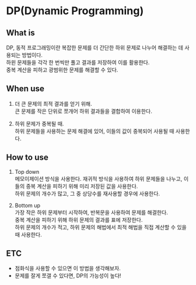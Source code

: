 # DP(Dynamic Programming)

## What is
DP, 동적 프로그래밍이란 복잡한 문제를 더 간단한 하위 문제로 나누어 해결하는 데 사용되는 방법이다.<br>
하윈 문제들을 각각 한 번씩만 풀고 결과를 저장하여 이를 활용한다.<br>
중복 계산을 피하고 광범위한 문제를 해결할 수 있다.<br>

## When use
1. 더 큰 문제의 최적 결과를 얻기 위해.<br>
큰 문제를 작은 단위로 쪼개어 하위 결과들을 결합하여 이용한다.<br>

2. 하위 문제가 중복될 때.<br>
하위 문제들을 사용하는 문제 해결에 있어, 이들의 값이 중복되어 사용될 때 사용한다.<br>

## How to use
1. Top down<br>
메모이제이션 방식을 사용한다. 재귀적 방식을 사용하여 하위 문제들을 나누고, 이들의 중복 계산을 피하기 위해 미리 저장된 값을 사용한다.<br>
하위 문제의 개수가 많고, 그 중 상당수를 재사용할 경우에 사용한다.<br>

2. Bottom up<br>
가장 작은 하위 문제부터 시작하여, 반복문을 사용하여 문제를 해결한다.<br>
중복 계산을 피하기 위해 하위 문제의 결과를 표에 저장한다.<br>
하위 문제의 개수가 적고, 하위 문제의 해법에서 최적 해법을 직접 계산할 수 있을 때 사용한다.<br>

## ETC
- 점화식을 사용할 수 있으면 이 방법을 생각해보자.
- 문제를 잘게 쪼갤 수 있다면, DP의 가능성이 높다!